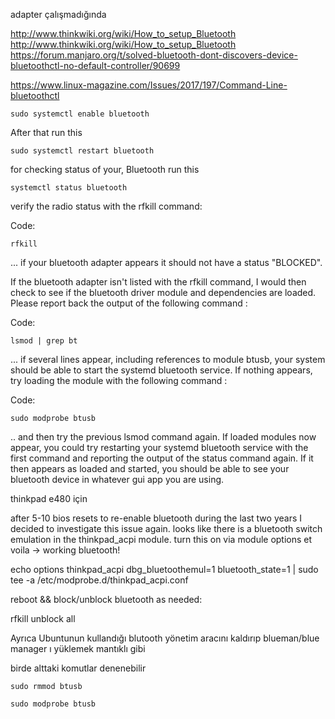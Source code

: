 adapter çalışmadığında

http://www.thinkwiki.org/wiki/How_to_setup_Bluetooth
http://www.thinkwiki.org/wiki/How_to_setup_Bluetooth
https://forum.manjaro.org/t/solved-bluetooth-dont-discovers-device-bluetoothctl-no-default-controller/90699

https://www.linux-magazine.com/Issues/2017/197/Command-Line-bluetoothctl

```
sudo systemctl enable bluetooth
```

After that run this
```
sudo systemctl restart bluetooth
```
for checking status of your, Bluetooth run this
```
systemctl status bluetooth
```


verify the radio status with the rfkill command:

Code:

```
rfkill
```

... if your bluetooth adapter appears it should not have a status "BLOCKED".

If the bluetooth adapter isn't listed with the rfkill command, I would then check to see if the bluetooth driver module and dependencies are loaded. Please report back the output of the following command :

Code:
```
lsmod | grep bt
```
... if several lines appear, including references to module btusb, your system should be able to start the systemd bluetooth service. If nothing appears, try loading the module with the following command :

Code:
```
sudo modprobe btusb
```
.. and then try the previous lsmod command again. If loaded modules now appear, you could try restarting your systemd bluetooth service with the first command and reporting the output of the status command again. If it then appears as loaded and started, you should be able to see your bluetooth device in whatever gui app you are using. 


thinkpad e480 için

after 5-10 bios resets to re-enable bluetooth during the last two years I decided to investigate this issue again. looks like there is a bluetooth switch emulation in the thinkpad_acpi module. turn this on via module options et voila -> working bluetooth!

echo options thinkpad_acpi dbg_bluetoothemul=1 bluetooth_state=1 | sudo tee -a /etc/modprobe.d/thinkpad_acpi.conf

reboot && block/unblock bluetooth as needed:

rfkill unblock all

Ayrıca Ubuntunun kullandığı blutooth yönetim aracını kaldırıp blueman/blue manager ı yüklemek mantıklı gibi

birde alttaki komutlar denenebilir

```
sudo rmmod btusb

sudo modprobe btusb

```







